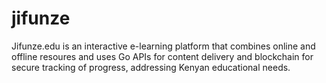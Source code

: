 # jifunze
Jifunze.edu is an interactive e-learning platform that combines online and offline resoures and uses Go APIs for content delivery and blockchain for secure tracking of progress, addressing Kenyan educational needs.

